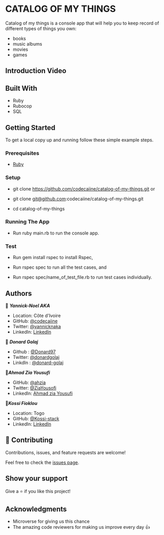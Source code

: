 # CATALOG OF MY THINGS 

Catalog of my things is a console app that will help you to keep record of different types of things you own: 
- books 
- music albums
-  movies
-  games


## Introduction Video

## Built With

- Ruby
- Rubocop
- SQL

## Getting Started

To get a local copy up and running follow these simple example steps.

### Prerequisites

- [Ruby](https://www.ruby-lang.org/en/)

### Setup
- git clone https://github.com/codecaiine/catalog-of-my-things.git
                or
- git clone git@github.com:codecaiine/catalog-of-my-things.git

- cd catalog-of-my-things

### Running The App

- Run ruby main.rb to run the console app.

### Test

- Run gem install rspec to install Rspec,

- Run rspec spec to run all the test cases, and

- Run rspec spec/name_of_test_file.rb to run test cases individually.

## Authors

👤 ***Yannick-Noel AKA***

- Location: Côte d'Ivoire
- GitHub: [@codecaiine](https://github.com/codecaiine)
- Twitter: [@yannicknaka](https://twitter.com/yannicknaka)
- LinkedIn: [LinkedIn](https://www.linkedin.com/in/yannick-no%C3%ABl-aka/)

👤 ***Donard Golaj***
- Github : [@Donard97](https://github.com/Donard97)
- Twitter: [@donardgolaj](https://twitter.com/donardgolaj)
- LinkdIn : [@donard-golaj](https://www.linkedin.com/in/donard-golaj/)

👤***Ahmad Zia Yousufi***
- GitHub: [@ahzia](https://github.com/ahzia)
- Twitter: [@ZiaYousofi](https://twitter.com/ZiaYousofi)
- LinkedIn: [Ahmad zia Yousufi](https://www.linkedin.com/in/ah-ziayosfi/)


👤***Kossi Fioklou***

- Location: Togo
- GitHub: [@Kossi-stack](https://github.com/kossi-stack)
- LinkedIn: [LinkedIn](https://www.linkedin.com/in/kossi-stack/)



## 🤝 Contributing

Contributions, issues, and feature requests are welcome!

Feel free to check the [issues page](../../issues/).

## Show your support

Give a ⭐️ if you like this project!

## Acknowledgments

- Microverse for giving us this chance
- The amazing code reviewers for making us improve every day 👍
